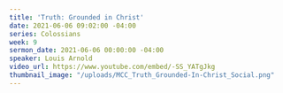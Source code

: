 ```yaml
---
title: 'Truth: Grounded in Christ'
date: 2021-06-06 09:02:00 -04:00
series: Colossians
week: 9
sermon_date: 2021-06-06 00:00:00 -04:00
speaker: Louis Arnold
video_url: https://www.youtube.com/embed/-SS_YATgJkg
thumbnail_image: "/uploads/MCC_Truth_Grounded-In-Christ_Social.png"
---
```



